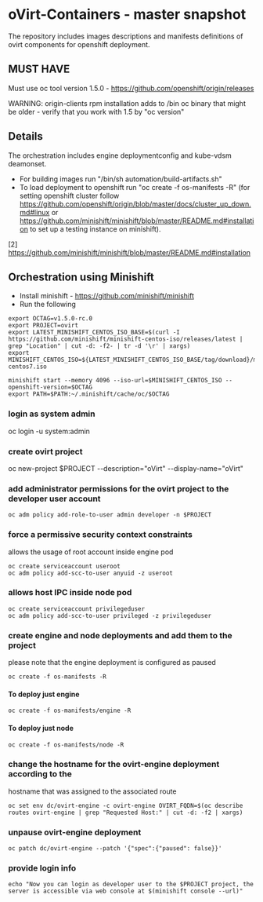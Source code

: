 # oVirt-Containers - master snapshot
The repository includes images descriptions and manifests definitions of ovirt
components for openshift deployment.

## MUST HAVE
Must use oc tool version 1.5.0 - https://github.com/openshift/origin/releases

WARNING: origin-clients rpm installation adds to /bin oc binary that might be older - verify that you work with 1.5 by "oc version"

## Details
The orchestration includes engine deploymentconfig and kube-vdsm deamonset.
* For building images run "/bin/sh automation/build-artifacts.sh"
* To load deployment to openshift run "oc create -f os-manifests -R"
(for setting openshift cluster follow
https://github.com/openshift/origin/blob/master/docs/cluster_up_down.md#linux
or https://github.com/minishift/minishift/blob/master/README.md#installation
to set up a testing instance on minishift).

 [2] https://github.com/minishift/minishift/blob/master/README.md#installation

## Orchestration using Minishift
- Install minishift - https://github.com/minishift/minishift
- Run the following

```
export OCTAG=v1.5.0-rc.0
export PROJECT=ovirt
export LATEST_MINISHIFT_CENTOS_ISO_BASE=$(curl -I https://github.com/minishift/minishift-centos-iso/releases/latest | grep "Location" | cut -d: -f2- | tr -d '\r' | xargs)
export MINISHIFT_CENTOS_ISO=${LATEST_MINISHIFT_CENTOS_ISO_BASE/tag/download}/minishift-centos7.iso

minishift start --memory 4096 --iso-url=$MINISHIFT_CENTOS_ISO --openshift-version=$OCTAG
export PATH=$PATH:~/.minishift/cache/oc/$OCTAG
```

### login as system admin
oc login -u system:admin

### create ovirt project
oc new-project $PROJECT --description="oVirt" --display-name="oVirt"

### add administrator permissions for the ovirt project to the developer user account
```
oc adm policy add-role-to-user admin developer -n $PROJECT
```

### force a permissive security context constraints
allows the usage of root account inside engine pod
```
oc create serviceaccount useroot
oc adm policy add-scc-to-user anyuid -z useroot
```

### allows host IPC inside node pod
```
oc create serviceaccount privilegeduser
oc adm policy add-scc-to-user privileged -z privilegeduser
```

### create engine and node deployments and add them to the project
please note that the engine deployment is configured as paused
```
oc create -f os-manifests -R
```

#### To deploy just engine
```
oc create -f os-manifests/engine -R
```

#### To deploy just node
```
oc create -f os-manifests/node -R
```

### change the hostname for the ovirt-engine deployment according to the
hostname that was assigned to the associated route
```
oc set env dc/ovirt-engine -c ovirt-engine OVIRT_FQDN=$(oc describe routes ovirt-engine | grep "Requested Host:" | cut -d: -f2 | xargs)
```

### unpause ovirt-engine deployment
```
oc patch dc/ovirt-engine --patch '{"spec":{"paused": false}}'
```

### provide login info
```
echo "Now you can login as developer user to the $PROJECT project, the server is accessible via web console at $(minishift console --url)"
```
